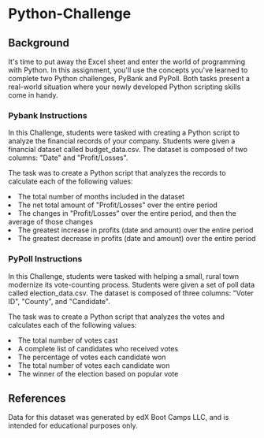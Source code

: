 # Python-Challenge

## Background

It's time to put away the Excel sheet and enter the world of programming with Python. In this assignment, you'll use the concepts you've learned to complete two Python challenges, PyBank and PyPoll. Both tasks present a real-world situation where your newly developed Python scripting skills come in handy.



### Pybank Instructions

In this Challenge, students were tasked with creating a Python script to analyze the financial records of your company. Students were given a financial dataset called budget_data.csv. The dataset is composed of two columns: "Date" and "Profit/Losses". 

The task was to create a Python script that analyzes the records to calculate each of the following values:
   <li> The total number of months included in the dataset </li>
   <li> The net total amount of "Profit/Losses" over the entire period </li>
   <li> The changes in "Profit/Losses" over the entire period, and then the average of those changes </li>
   <li> The greatest increase in profits (date and amount) over the entire period </li>
   <li> The greatest decrease in profits (date and amount) over the entire period </li>



### PyPoll Instructions

In this Challenge, students were tasked with helping a small, rural town modernize its vote-counting process. Students were given a set of poll data called election_data.csv. The dataset is composed of three columns: "Voter ID", "County", and "Candidate". 

The task was to create a Python script that analyzes the votes and calculates each of the following values:
   <li> The total number of votes cast </li>
   <li> A complete list of candidates who received votes </li>
   <li> The percentage of votes each candidate won </li>
   <li> The total number of votes each candidate won </li>
   <li> The winner of the election based on popular vote </li>
   


## References
Data for this dataset was generated by edX Boot Camps LLC, and is intended for educational purposes only.






